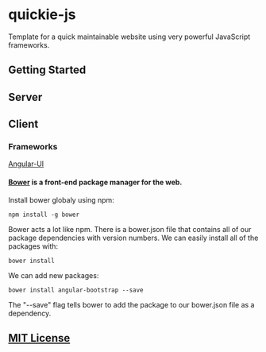 # quickie-js

Template for a quick maintainable website using very powerful JavaScript frameworks.

## Getting Started


## Server

## Client

### Frameworks
[Angular-UI](https://github.com/angular-ui/bootstrap "Angular-UI")

#### [Bower](http://bower.io/ "Bower") is a front-end package manager for the web.
Install bower globaly using npm:

    npm install -g bower

Bower acts a lot like npm.  There is a bower.json file that contains all of our package dependencies with version numbers.  We can easily install all of the packages with:

    bower install

We can add new packages:

    bower install angular-bootstrap --save

The "--save" flag tells bower to add the package to our bower.json file as a dependency.


## [MIT License](http://www.tldrlegal.com/license/mit-license "MIT License")

